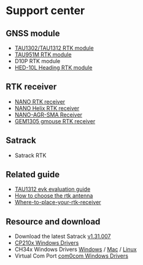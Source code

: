 # Support center

## GNSS module

- [TAU1302/TAU1312 RTK module](https://wiki.datagnss.com/index.php/TAU1312)
- [TAU951M RTK module](https://wiki.datagnss.com/index.php/TAU951M)
- D10P RTK module
- [HED-10L Heading RTK module](https://docs.datagnss.com/gnss/rtk_receiver/HED-10L/)

## RTK receiver

- [NANO RTK receiver](https://docs.datagnss.com/gnss/rtk_receiver/NANO/nano-rtk-receiver/)
- [NANO Helix RTK receiver](https://wiki.datagnss.com/index.php/NANO_Helix_RTK)
- [NANO-AGR-SMA Receiver](https://docs.datagnss.com/gnss/rtk_receiver/NANO/nano-agr-sma)
- [GEM1305 gmouse RTK receiver](https://docs.datagnss.com/gnss/rtk_receiver/GEM1305)

## Satrack

- Satrack RTK

## Related guide

- [TAU1312 evk evaluation guide](https://docs.datagnss.com/rtk-board/evk-tau1312/)
- [How to choose the rtk antenna](https://docs.datagnss.com/d303-docs/common/choice-of-antenna/)
- [Where-to-place-your-rtk-receiver](https://docs.datagnss.com/d303-docs/common/about-rtk/#where-to-place-your-rtk-receiver)

## Resource and download

- Download the latest Satrack [v1.31.007](rtk-board/files/Satrack_client_V1.31.007.zip)
- [CP210x Windows Drivers](rtk-board/files/CP210x_Universal_Windows_Driver.zip)
- CH34x Windows Drivers [Windows](rtk-board/files/drivers/Windows-CH340-Driver.zip) / [Mac](rtk-board/files/drivers/CH341SER_MAC.ZIP) / [Linux](rtk-board/files/drivers/CH341SER_LINUX.ZIP)
- Virtual Com Port [com0com Windows Drivers](rtk-board/files/com0com-3.0.0.0-i386-and-x64-signed.zip)
